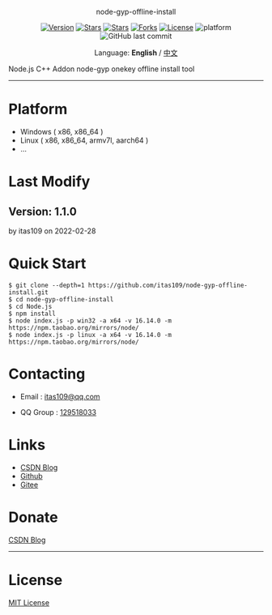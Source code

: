 <p align="center">node-gyp-offline-install</p>

<p align="center">
<a href="https://github.com/itas109/node-gyp-offline-install/releases"><img alt="Version" src="https://img.shields.io/github/release/itas109/node-gyp-offline-install"/></a>
<a href="https://github.com/itas109/node-gyp-offline-install/stargazers"><img alt="Stars" src="https://img.shields.io/github/stars/itas109/node-gyp-offline-install"/></a>
<a href="https://gitee.com/itas109/node-gyp-offline-install"><img alt="Stars" src="https://gitee.com/itas109/node-gyp-offline-install/badge/star.svg?theme=dark"/></a>
<a href="https://github.com/itas109/node-gyp-offline-install/network/members"><img alt="Forks" src="https://img.shields.io/github/forks/itas109/node-gyp-offline-install"/></a>
<a href="https://github.com/itas109/node-gyp-offline-install/blob/master/LICENSE"><img alt="License" src="https://img.shields.io/badge/License-MIT-orange"/></a>
<img alt="platform" src="https://img.shields.io/badge/platform-windows%20%7C%20linux-lightgrey"/>
<img alt="GitHub last commit" src="https://img.shields.io/github/last-commit/itas109/node-gyp-offline-install">
</p>

<p align="center">
Language: <strong>English</strong> / <a href="README.md">中文</a>
</p>

Node.js C++ Addon node-gyp onekey offline install tool

---

# Platform

- Windows ( x86, x86_64 )
- Linux ( x86, x86_64, armv7l, aarch64 )
- ...

# Last Modify

## Version: 1.1.0

by itas109 on 2022-02-28

# Quick Start

```
$ git clone --depth=1 https://github.com/itas109/node-gyp-offline-install.git
$ cd node-gyp-offline-install
$ cd Node.js
$ npm install
$ node index.js -p win32 -a x64 -v 16.14.0 -m https://npm.taobao.org/mirrors/node/
$ node index.js -p linux -a x64 -v 16.14.0 -m https://npm.taobao.org/mirrors/node/
```

# Contacting

* Email : itas109@qq.com

* QQ Group : [129518033](http://shang.qq.com/wpa/qunwpa?idkey=2888fa15c4513e6bfb9347052f36e437d919b2377161862948b2a49576679fc6)

# Links

* [CSDN Blog](https://blog.csdn.net/itas109)
* [Github](https://github.com/itas109/node-gyp-offline-install)
* [Gitee](https://gitee.com/itas109/node-gyp-offline-install)

# Donate

[CSDN Blog](https://blog.csdn.net/itas109)

---

# License

[MIT License](LICENSE)
